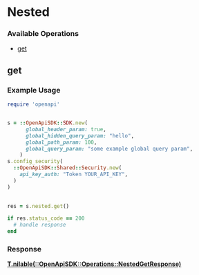 # Nested


### Available Operations

* [get](#get)

## get

### Example Usage

```ruby
require 'openapi'


s = ::OpenApiSDK::SDK.new(
      global_header_param: true,
      global_hidden_query_param: "hello",
      global_path_param: 100,
      global_query_param: "some example global query param",
    )
s.config_security(
  ::OpenApiSDK::Shared::Security.new(
    api_key_auth: "Token YOUR_API_KEY",
  )
)

    
res = s.nested.get()

if res.status_code == 200
  # handle response
end

```


### Response

**[T.nilable(::OpenApiSDK::Operations::NestedGetResponse)](../../models/operations/nestedgetresponse.md)**

